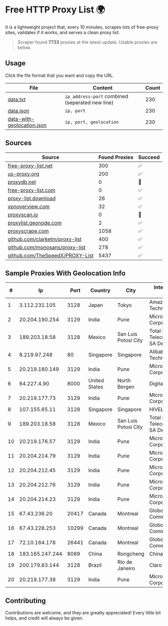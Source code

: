 
# Free HTTP Proxy List 🌍

It is a lightweight project that, every 10 minutes, scrapes lots of free-proxy sites, validates if it works, and serves a clean proxy list.


> Scraper found **7733** proxies at the latest update. Usable proxies are below.

## Usage

Click the file format that you want and copy the URL.


|File|Content|Count|
|----|-------|-----|
|[data.txt](https://raw.githubusercontent.com/themiralay/Proxy-List-World/master/data.txt)|`ip_address:port` combined (seperated new line)|230|
|[data.json](https://raw.githubusercontent.com/themiralay/Proxy-List-World/master/data.json)|`ip, port`|230|
|[data-with-geolocation.json](https://raw.githubusercontent.com/themiralay/Proxy-List-World/master/data-with-geolocation.json)|`ip, port, geolocation`|230|

## Sources

|Source|Found Proxies|Succeed|
|------|-------------|-------|
|[free-proxy-list.net](https://free-proxy-list.net)|300|✅|
|[us-proxy.org](https://www.us-proxy.org)|200|✅|
|[proxydb.net](http://proxydb.net)|0|🚫|
|[free-proxy-list.com](https://free-proxy-list.com/?page=&port=&type%5B%5D=http&type%5B%5D=https&up_time=0&search=Search)|0|✅|
|[proxy-list.download](https://www.proxy-list.download/HTTP)|26|✅|
|[vpnoverview.com](https://vpnoverview.com/privacy/anonymous-browsing/free-proxy-servers)|32|✅|
|[proxyscan.io](https://www.proxyscan.io)|0|🚫|
|[proxylist.geonode.com](https://proxylist.geonode.com/api/proxy-list?limit=300&page=1&sort_by=lastChecked&sort_type=desc&protocols=http,https)|2|✅|
|[proxyscrape.com](https://api.proxyscrape.com/v2/?request=displayproxies&protocol=http&timeout=10000&country=all&ssl=all&anonymity=all)|1058|✅|
|[github.com/clarketm/proxy-list](https://raw.githubusercontent.com/clarketm/proxy-list/master/proxy-list-raw.txt)|400|✅|
|[github.com/monosans/proxy-list](https://raw.githubusercontent.com/monosans/proxy-list/main/proxies/http.txt)|278|✅|
|[github.com/TheSpeedX/PROXY-List](https://raw.githubusercontent.com/TheSpeedX/PROXY-List/master/http.txt)|5437|✅|


## Sample Proxies With Geolocation Info

|#|Ip|Port|Country|City|Internet Service Provider|
|-|--|----|-------|----|-------------------------|
|1|3.112.231.105|3128|Japan|Tokyo|Amazon Technologies Inc.|
|2|20.204.190.254|3129|India|Pune|Microsoft Corporation|
|3|189.203.18.58|3128|Mexico|San Luis Potosí City|Total Play Telecomunicaciones SA De CV|
|4|8.219.97.248|80|Singapore|Singapore|Alibaba (US) Technology Co., Ltd.|
|5|20.219.180.149|3129|India|Pune|Microsoft Corporation|
|6|64.227.4.90|8000|United States|North Bergen|DigitalOcean, LLC|
|7|20.219.177.73|3129|India|Pune|Microsoft Corporation|
|8|107.155.65.11|3128|Singapore|Singapore|HIVELOCITY, Inc.|
|9|189.203.18.58|3128|Mexico|San Luis Potosí City|Total Play Telecomunicaciones SA De CV|
|10|20.219.176.57|3129|India|Pune|Microsoft Corporation|
|11|20.204.214.79|3129|India|Pune|Microsoft Corporation|
|12|20.204.212.45|3129|India|Pune|Microsoft Corporation|
|13|20.204.212.76|3129|India|Pune|Microsoft Corporation|
|14|20.204.214.23|3129|India|Pune|Microsoft Corporation|
|15|67.43.236.20|20417|Canada|Montreal|GloboTech Communications|
|16|67.43.228.253|10299|Canada|Montreal|GloboTech Communications|
|17|72.10.164.178|26441|Canada|Montreal|GloboTech Communications|
|18|183.165.247.244|8089|China|Rongcheng|Chinanet|
|19|200.179.83.144|3128|Brazil|Rio de Janeiro|Claro S.A.|
|20|20.219.177.38|3129|India|Pune|Microsoft Corporation|



## Contributing

Contributions are welcome, and they are greatly appreciated! Every
little bit helps, and credit will always be given.

